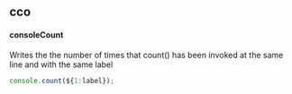 ## cco
#### consoleCount
Writes the the number of times that count() has been invoked at the same line and with the same label
```js
console.count(${1:label});
```